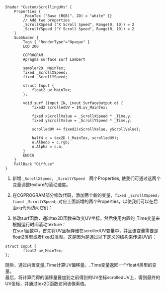 ```HLSL
Shader "Custom/ScrollingUVs" {
	Properties {
		_MainTex ("Base (RGB)", 2D) = "white" {}
		// Add two properties
		_ScrollXSpeed ("X Scroll Speed", Range(0, 10)) = 2
		_ScrollYSpeed ("Y Scroll Speed", Range(0, 10)) = 2
	}
	SubShader {
		Tags { "RenderType"="Opaque" }
		LOD 200
		
		CGPROGRAM
		#pragma surface surf Lambert

		sampler2D _MainTex;
		fixed _ScrollXSpeed;
		fixed _ScrollYSpeed;

		struct Input {
			float2 uv_MainTex;
		};

		void surf (Input IN, inout SurfaceOutput o) {
			fixed2 scrolledUV = IN.uv_MainTex;
			
			fixed xScrollValue = _ScrollXSpeed * _Time.y;
			fixed yScrollValue = _ScrollYSpeed * _Time.y;
			
			scrolledUV += fixed2(xScrollValue, yScrollValue);
			
			half4 c = tex2D (_MainTex, scrolledUV);
			o.Albedo = c.rgb;
			o.Alpha = c.a;
		}
		ENDCG
	} 
	FallBack "Diffuse"
}
```

1. 新增 ```_ScrollXSpeed, _ScrollYSpeed  ```两个Properties, 使我们可通过这两个变量调整texture的滚动速度。  

2. 在CGPROGRAM部分修改代码，添加两个新的变量，``` fixed _ScrollXSpeed; fixed _ScrollYSpeed; ```
对应上面新增的两个Properties，以使我们可以在后面cg代码访问它们：

3. 修改surf函数，通过tex2D函数来改变UV坐标。然后使用内置的_Time变量来根据运行时间滚动texture：  
在surf函数中，首先将UV坐标存储在scrolledUV变量中，并且该变量需要是float2类型或者fixed2类型。这是因为是通过以下定义的结构来传递UV的：
```HLSL
struct Input {
		float2 uv_MainTex;
};
```

随后，通过内置变量_Time计算UV偏移量。_Time变量返回一个float4类型的变量。  
最后，将计算而得的偏移量叠加到之前得到的UV坐标scrolledUV上，得到最终的UV坐标，并通过tex2D函数访问该像素值。
